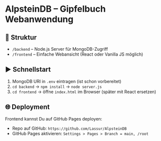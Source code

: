 
# AlpsteinDB – Gipfelbuch Webanwendung

## 📁 Struktur

- `/backend` – Node.js Server für MongoDB-Zugriff
- `/frontend` – Einfache Webansicht (React oder Vanilla JS möglich)

## ▶️ Schnellstart

1. MongoDB URI in `.env` eintragen (ist schon vorbereitet)
2. `cd backend` → `npm install` → `node server.js`
3. `cd frontend` → öffne `index.html` im Browser (später mit React ersetzen)

## 🌐 Deployment
Frontend kannst Du auf GitHub Pages deployen:
- Repo auf GitHub: `https://github.com/Lassur/AlpsteinDB`
- GitHub Pages aktivieren: `Settings > Pages > Branch = main, /root`
